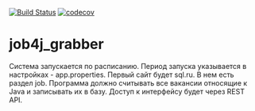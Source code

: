 [![Build Status](https://travis-ci.com/coffeeturbo/job4j_grabber.svg?branch=master)](https://travis-ci.com/coffeeturbo/job4j_grabber)
 [![codecov](https://codecov.io/gh/coffeeturbo/job4j_grabber/branch/master/graph/badge.svg)](https://codecov.io/gh/coffeeturbo/job4j_grabber)
 # job4j_grabber 
Система запускается по расписанию. Период запуска указывается в настройках - app.properties.   Первый сайт будет sql.ru. В нем есть раздел job. Программа должно считывать все вакансии относящие к Java и записывать их в базу.  Доступ к интерфейсу будет через REST API.

